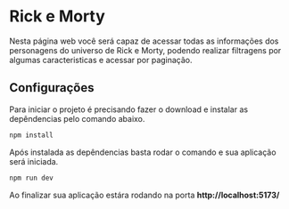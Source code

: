 # Rick e Morty

Nesta página web você será capaz de acessar todas as informações dos personagens do universo de Rick e Morty, podendo realizar filtragens por algumas caracteristicas e acessar por paginação.

## Configurações

Para iniciar o projeto é precisando fazer o download e instalar as depêndencias pelo comando abaixo.

```bash
npm install
```

Após instalada as depêndencias basta rodar o comando e sua aplicação será iniciada.

```bash
npm run dev
```

Ao finalizar sua aplicação estára rodando na porta **http://localhost:5173/**
